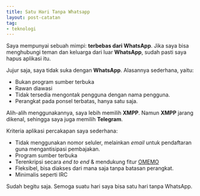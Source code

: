 ```yaml
---
title: Satu Hari Tanpa Whatsapp
layout: post-catatan
tag: 
- teknologi
---
```


Saya mempunyai sebuah mimpi: **terbebas dari WhatsApp**. Jika saya bisa menghubungi teman dan keluarga dari luar **WhatsApp**, sudah pasti saya hapus aplikasi itu. 

Jujur saja, saya tidak suka dengan **WhatsApp**. Alasannya sederhana, yaitu:
- Bukan program sumber terbuka
- Rawan diawasi
- Tidak tersedia mengontak pengguna dengan nama pengguna.
- Perangkat pada ponsel terbatas, hanya satu saja. 

Alih-alih menggunakannya, saya lebih memilih **XMPP**. Namun **XMPP** jarang dikenal, sehingga saya juga memilih **Telegram**.

Kriteria aplikasi percakapan saya sederhana:
- Tidak menggunakan nomor seluler, melainkan *email* untuk pendaftaran guna mengantisipasi pembajakan.
- Program sumber terbuka
- Terenkripsi secara *end to end* & mendukung fitur [OMEMO](https://en.wikipedia.org/wiki/OMEMO)
- Fleksibel, bisa diakses dari mana saja tanpa batasan perangkat.
- Minimalis seperti IRC

Sudah begitu saja. Semoga suatu hari saya bisa satu hari tanpa WhatsApp.
